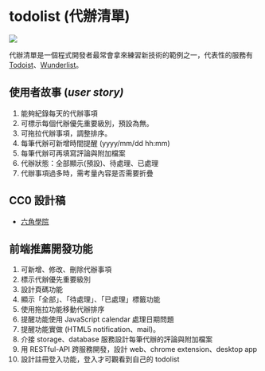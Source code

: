 # todolist (代辦清單)

![](https://firebasestorage.googleapis.com/v0/b/project-402e8.appspot.com/o/theF2E-hero%2Fweek1.png?alt=media&token=391d7ea4-ca1e-419e-a5a5-6f0a6b139c0b)

代辦清單是一個程式開發者最常會拿來練習新技術的範例之一，代表性的服務有 [Todoist](https://zhtw.todoist.com/)、[Wunderlist](https://www.wunderlist.com/zh_TW/)。

## 使用者故事 (*user story)*

1. 能夠紀錄每天的代辦事項
2. 可標示每個代辦優先重要級別，預設為無。
3. 可拖拉代辦事項，調整排序。
4. 每筆代辦可新增時間提醒 (yyyy/mm/dd hh:mm)
5. 每筆代辦可再填寫評論與附加檔案
6. 代辦狀態：全部顯示(預設)、待處理、已處理
7. 代辦事項過多時，需考量內容是否需要折疊

## CC0 設計稿
* [六角學院](https://hexschool.github.io/THE_F2E_Design/todolist/)

## 前端推薦開發功能

1. 可新增、修改、刪除代辦事項
2. 標示代辦優先重要級別
3. 設計頁碼功能
4. 顯示「全部」、「待處理」、「已處理」標籤功能
5. 使用拖拉功能移動代辦排序
6. 提醒功能使用 JavaScript calendar 處理日期問題
7. 提醒功能實做 (HTML5 notification、mail)。
8. 介接 storage、database 服務設計每筆代辦的評論與附加檔案
9. 用 RESTful-API 跨服務開發，設計 web、chrome extension、desktop app
10. 設計註冊登入功能，登入才可觀看到自己的 todolist



